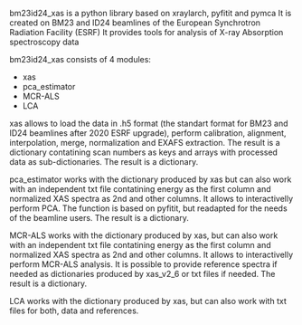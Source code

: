bm23id24_xas is a python library based on xraylarch, pyfitit and pymca
It is created on BM23 and ID24 beamlines of the European Synchrotron Radiation Facility (ESRF)
It provides tools for analysis of X-ray Absorption spectroscopy data 

bm23id24_xas consists of 4 modules:
 - xas
 - pca_estimator
 - MCR-ALS 
 - LCA
 
 xas allows to load the data in .h5 format (the standart format for BM23 and ID24 beamlines after 2020 ESRF upgrade), perform calibration, alignment, interpolation, merge, normalization and EXAFS extraction. The result is a dictionary contatining scan numbers as keys and arrays with processed data as sub-dictionaries. The result is a dictionary.
 
 pca_estimator works with the dictionary produced by xas but can also work with an independent txt file contatining energy as the first column and normalized XAS spectra as 2nd and other columns. It allows to interactivelly perform PCA. The function is based on pyfitit, but readapted for the needs of the beamline users. The result is a dictionary.
 
 MCR-ALS works with the dictionary produced by xas, but can also work with an independent txt file contatining energy as the first column and normalized XAS spectra as 2nd and other columns. It allows to interactivelly perform MCR-ALS analysis. It is possible to provide reference spectra if needed as dictionaries produced by xas_v2_6 or txt files if needed. The result is a dictionary.
 
 LCA works with the dictionary produced by xas, but can also work with txt files for both, data and references.
 

